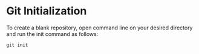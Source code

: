 # **Git Initialization**

To create a blank repository, open command line on your desired directory and run the init command as follows:
```
git init
```

